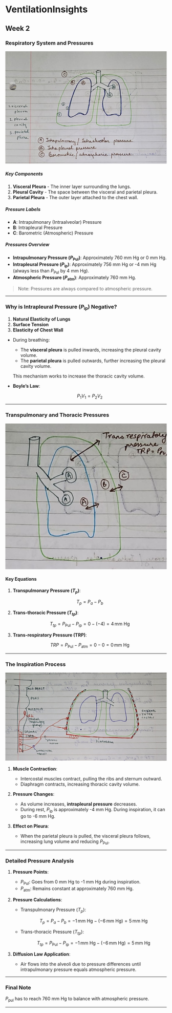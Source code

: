 # VentilationInsights

## Week 2

### Respiratory System and Pressures

![Figure 1](https://raw.githubusercontent.com/ashhadulislam/VentilationInsights/refs/heads/main/Week2/Fig01.jpeg)


##### Key Components
1. **Visceral Pleura** - The inner layer surrounding the lungs.
2. **Pleural Cavity** - The space between the visceral and parietal pleura.
3. **Parietal Pleura** - The outer layer attached to the chest wall.

##### Pressure Labels
- **A**: Intrapulmonary (Intraalveolar) Pressure
- **B**: Intrapleural Pressure
- **C**: Barometric (Atmospheric) Pressure

##### Pressures Overview
- **Intrapulmonary Pressure ($P_{\text{Pul}}$)**: Approximately 760 mm Hg or 0 mm Hg.
- **Intrapleural Pressure ($P_{\text{ip}}$)**: Approximately 756 mm Hg or -4 mm Hg (always less than $P_{\text{Pul}}$ by 4 mm Hg).
- **Atmospheric Pressure ($P_{\text{atm}}$)**: Approximately 760 mm Hg.

> Note: Pressures are always compared to atmospheric pressure.

---

### Why is Intrapleural Pressure ($P_{\text{ip}}$) Negative?
1. **Natural Elasticity of Lungs**
2. **Surface Tension**
3. **Elasticity of Chest Wall**

- During breathing:
  - The **visceral pleura** is pulled inwards, increasing the pleural cavity volume.
  - The **parietal pleura** is pulled outwards, further increasing the pleural cavity volume.
  
  This mechanism works to increase the thoracic cavity volume.

- **Boyle’s Law**: 
  ```math
  P_1 V_1 = P_2 V_2
  ```

---

### Transpulmonary and Thoracic Pressures

![Figure 2](https://raw.githubusercontent.com/ashhadulislam/VentilationInsights/refs/heads/main/Week2/Fig02.jpeg)


#### Key Equations
1. **Transpulmonary Pressure ($T_p$)**:
   ```math
   T_p = P_a - P_b
   ```

2. **Trans-thoracic Pressure ($T_{tp}$)**:
   ```math
   T_{tp} = P_{\text{Pul}} - P_{\text{ip}} = 0 - (-4) = 4 \, \text{mm Hg}
   ```

3. **Trans-respiratory Pressure (TRP)**:
   ```math
   TRP = P_{\text{Pul}} - P_{\text{atm}} = 0 - 0 = 0 \, \text{mm Hg}
   ```

---

### The Inspiration Process 

![Figure 3](https://raw.githubusercontent.com/ashhadulislam/VentilationInsights/refs/heads/main/Week2/Fig03.jpeg)

1. **Muscle Contraction**:
   - Intercostal muscles contract, pulling the ribs and sternum outward.
   - Diaphragm contracts, increasing thoracic cavity volume.

2. **Pressure Changes**:
   - As volume increases, **intrapleural pressure** decreases.
   - During rest, $P_{\text{ip}}$ is approximately -4 mm Hg. During inspiration, it can go to -6 mm Hg.

3. **Effect on Pleura**:
   - When the parietal pleura is pulled, the visceral pleura follows, increasing lung volume and reducing $P_{\text{Pul}}$.

---

### Detailed Pressure Analysis

1. **Pressure Points**:
   - $P_{\text{Pul}}$: Goes from 0 mm Hg to -1 mm Hg during inspiration.
   - $P_{\text{atm}}$: Remains constant at approximately 760 mm Hg.

2. **Pressure Calculations**:
   - Transpulmonary Pressure ($T_p$): 
     ```math
     T_p = P_a - P_b = -1 \, \text{mm Hg} - (-6 \, \text{mm Hg}) = 5 \, \text{mm Hg}
     ```
   - Trans-thoracic Pressure ($T_{tp}$): 
     ```math
     T_{tp} = P_{\text{Pul}} - P_{\text{ip}} = -1 \, \text{mm Hg} - (-6 \, \text{mm Hg}) = 5 \, \text{mm Hg}
     ```

3. **Diffusion Law Application**:
   - Air flows into the alveoli due to pressure differences until intrapulmonary pressure equals atmospheric pressure.

---

### Final Note
$P_{\text{pul}}$ has to reach 760 mm Hg to balance with atmospheric pressure.

---